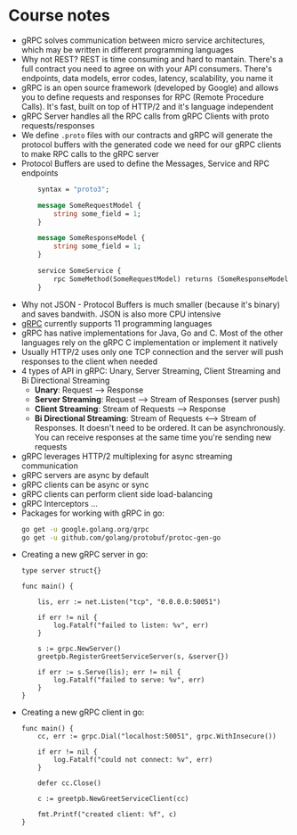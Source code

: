 # Course notes

- gRPC solves communication between micro service architectures, which may be written in different programming languages
- Why not REST? REST is time consuming and hard to mantain. There's a full contract you need to agree on with your API consumers. There's endpoints, data models, error codes, latency, scalability, you name it
- gRPC is an open source framework (developed by Google) and allows you to define requests and responses for RPC (Remote Procedure Calls). It's fast, built on top of HTTP/2 and it's language independent
- gRPC Server handles all the RPC calls from gRPC Clients with proto requests/responses
- We define `.proto` files with our contracts and gRPC will generate the protocol buffers with the generated code we need for our gRPC clients to make RPC calls to the gRPC server
- Protocol Buffers are used to define the Messages, Service and RPC endpoints
    ```protobuf
        syntax = "proto3";

        message SomeRequestModel {
            string some_field = 1;
        }

        message SomeResponseModel {
            string some_field = 1;
        }

        service SomeService {
            rpc SomeMethod(SomeRequestModel) returns (SomeResponseModel) {};
        }
    ```
- Why not JSON - Protocol Buffers is much smaller (because it's binary) and saves bandwith. JSON is also more CPU intensive
- [gRPC](https://grpc.io) currently supports 11 programming languages
- gRPC has native implementations for Java, Go and C. Most of the other languages rely on the gRPC C implementation or implement it natively
- Usually HTTP/2 uses only one TCP connection and the server will push responses to the client when needed
- 4 types of API in gRPC: Unary, Server Streaming, Client Streaming and Bi Directional Streaming
    - **Unary**: Request --> Response
    - **Server Streaming**: Request --> Stream of Responses (server push)
    - **Client Streaming**: Stream of Requests --> Response
    - **Bi Directional Streaming**: Stream of Requests <--> Stream of Responses. It doesn't need to be ordered. It can be asynchronously. You can receive responses at the same time you're sending new requests
- gRPC leverages HTTP/2 multiplexing for async streaming communication
- gRPC servers are async by default
- gRPC clients can be async or sync
- gRPC clients can perform client side load-balancing
- gRPC Interceptors ...
- Packages for working with gRPC in go:
    ```bash
    go get -u google.golang.org/grpc
    go get -u github.com/golang/protobuf/protoc-gen-go
    ```
- Creating a new gRPC server in go:
    ```golang
    type server struct{}

    func main() {

        lis, err := net.Listen("tcp", "0.0.0.0:50051")

        if err != nil {
            log.Fatalf("failed to listen: %v", err)
        }

        s := grpc.NewServer()
        greetpb.RegisterGreetServiceServer(s, &server{})

        if err := s.Serve(lis); err != nil {
            log.Fatalf("failed to serve: %v", err)
        }
    }
    ```
- Creating a new gRPC client in go:
    ```golang
    func main() {
        cc, err := grpc.Dial("localhost:50051", grpc.WithInsecure())

        if err != nil {
            log.Fatalf("could not connect: %v", err)
        }

        defer cc.Close()

        c := greetpb.NewGreetServiceClient(cc)

        fmt.Printf("created client: %f", c)
    }
    ```